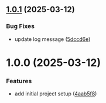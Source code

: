 ## [1.0.1](https://github.com-vndung/vndung/test-repo-01/compare/v1.0.0...v1.0.1) (2025-03-12)


### Bug Fixes

* update log message ([5dccd6e](https://github.com-vndung/vndung/test-repo-01/commit/5dccd6e4f31264107d7da91cec2bae17f533244a))

# 1.0.0 (2025-03-12)


### Features

* add initial project setup ([4aab5f8](https://github.com-vndung/vndung/test-repo-01/commit/4aab5f8d917c5ee24c0fd77e76f6c90170d5cca9))
